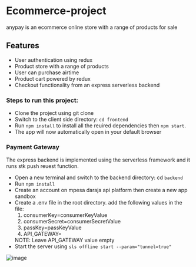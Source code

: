 # Ecommerce-project

anypay is an ecommerce online store with a range of products for sale
## Features
- User authentication using redux
- Product store with a range of products
- User can purchase airtime
- Product cart powered by redux
- Checkout functionality from an express serverless backend

### Steps to run this project:
- Clone the project using git clone  
- Switch to the client side directory:
   `cd frontend`
- Run `npm install` to install all the reuired dependencies then `npm start`.
- The app will now automatically open in your default browser


### Payment Gateway
The express backend is implemented using the serverless framework and it runs stk push reuest function.
- Open a new terminal and switch to the backend directory:
    cd `backend`
 - Run `npm install`
 - Create an account on mpesa daraja api platform then create a new app sandbox
 - Create a .env file in the root directory. add the following values in the file: 
    <ol>
      <li>consumerKey=consumerKeyValue</li>
      <li>consumerSecret=consumerSecretValue</li>
      <li>passKey=passKeyValue</li>
      <li>API_GATEWAY=</li>
    </ol>
    NOTE: Leave API_GATEWAY value empty
  - Start the server using `sls offline start --param="tunnel=true"` 
 
![image](https://user-images.githubusercontent.com/69193709/205547894-fa42a753-9477-4b47-8d33-e6c61931b11d.png)
 
